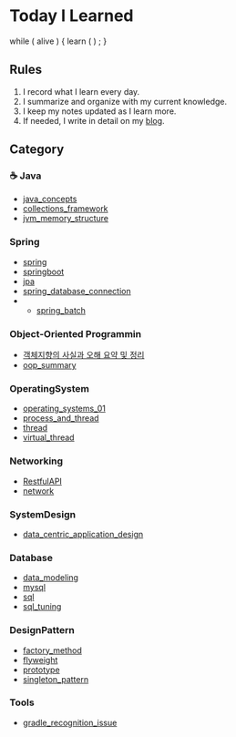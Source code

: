 # Today I Learned

while ( alive ) { learn ( ) ; }

## Rules

1. I record what I learn every day.
2. I summarize and organize with my current knowledge.
3. I keep my notes updated as I learn more.
4. If needed, I write in detail on my [blog](https://velog.io/@letsmake/posts).

## Category

### ☕ Java

- [java_concepts](./Java/java_concepts.md.md)
- [collections_framework](./Java/java_collections_framework.md)
- [jvm_memory_structure](./Java/jvm_memory_structure.md)

### Spring

- [spring](./Spring/spring.md)
- [springboot](./Spring/springboot.md)
- [jpa](./Spring/jpa.md)
- [spring_database_connection](./Spring/spring_database_connection.md)
-
    - [spring_batch](./Spring/spring_batch.md)

### Object-Oriented Programmin

- [객체지향의 사실과 오해 요약 및 정리](./Oop/oop_introduction_with_misunderstandings_and_realities.md.md)
- [oop_summary](./Oop/oop_summary.md.md)

### OperatingSystem

- [operating_systems_01](./OperatingSystem/operating_systems_01.md)
- [process_and_thread](./OperatingSystem/process_and_thread.md)
- [thread](./OperatingSystem/thread.md)
- [virtual_thread](./OperatingSystem/virtual_thread.md)

### Networking

- [RestfulAPI](./Networking/HTTP/RestfulAPI.md)
- [network](./Networking/network.md)

### SystemDesign

- [data_centric_application_design](./SystemDesign/data_centric_application_design.md)

### Database

- [data_modeling](./Database/data_modeling.md)
- [mysql](./Database/mysql.md)
- [sql](./Database/sql.md)
- [sql_tuning](./Database/sql_tuning.md)

### DesignPattern

- [factory_method](./DesignPattern/factory_method.md)
- [flyweight](./DesignPattern/flyweight.md)
- [prototype](./DesignPattern/prototype.md)
- [singleton_pattern](./DesignPattern/singleton_pattern.md)

### Tools

- [gradle_recognition_issue](./Tools/gradle_recognition_issue.md)
